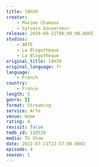 ```yaml
---
title: 18H30
creator:
    - Maxime Chamoux
    - Sylvain Gouverneur
release: 2020-09-21T00:00:00.000Z
studios:
    - ARTE
    - La Blogothèque
    - La Blogothèque
original_title: 18H30
original_language: fr
language:
    - French
country:
    - France
length: 5
genre: []
format: Streaming
service: Arte
venue: Home
rating: 4
revisit: false
tmdb_id: 110530
media: TV Show
date: 2022-07-21T23:57:00.000Z
episode: 4
season: 1
---
```

